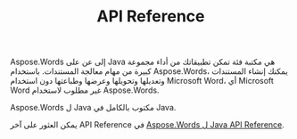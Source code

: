 ﻿---
title: API Reference
second_title: Aspose.Words ل Java
articleTitle: API Reference
linktitle: API Reference
type: docs
weight: 30
description: "تعرف على شرح وأمثلة لـ Aspose.Words لفئات Java وطرق إنشاء المستندات وتحويلها وتعديلها وعرضها وطباعتها دون استخدام Microsoft Word."
url: /ar/java/api-reference/
timestamp: 2024-01-27-14-07-04
---

Aspose.Words إلى عن على Java هي مكتبة فئة تمكن تطبيقاتك من أداء مجموعة كبيرة من مهام معالجة المستندات. باستخدام Aspose.Words، يمكنك إنشاء المستندات وتعديلها وتحويلها وعرضها وطباعتها دون استخدام Microsoft Word، أي Microsoft Word غير مطلوب لاستخدام Aspose.Words.

Aspose.Words ل Java مكتوب بالكامل في Java.

يمكن العثور على آخر API Reference في [Aspose.Words ل Java API Reference](https://reference.aspose.com/words/java/).
